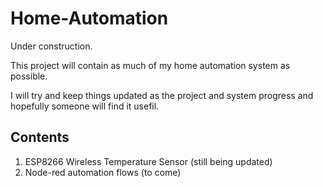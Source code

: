 # Home-Automation

Under construction.

This project will contain as much of my home automation system as possible.

I will try and keep things updated as the project and system progress and hopefully someone will find it usefil.

## Contents

1) ESP8266 Wireless Temperature Sensor (still being updated)
2) Node-red automation flows (to come)
